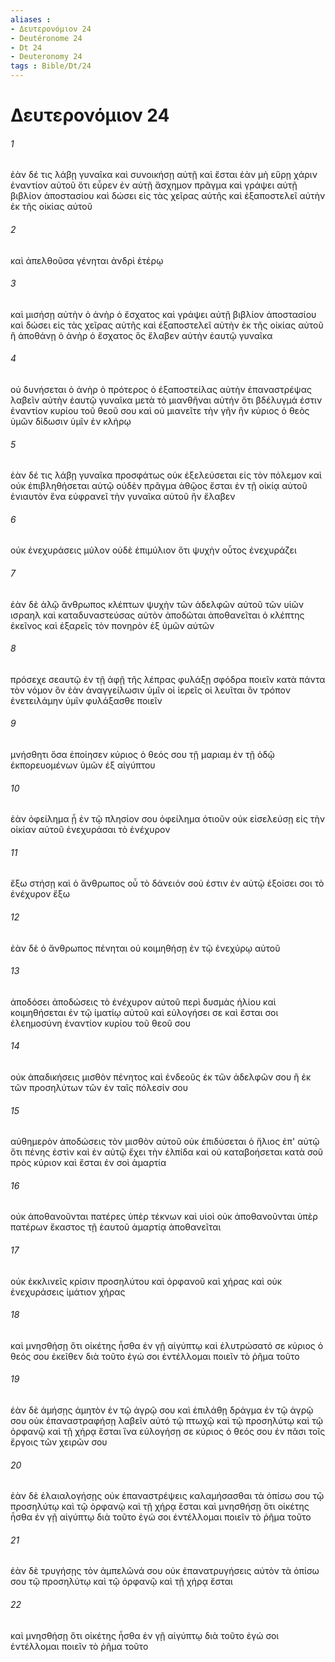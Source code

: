 ```yaml
---
aliases : 
- Δευτερονόμιον 24
- Deutéronome 24
- Dt 24
- Deuteronomy 24
tags : Bible/Dt/24
---
```


# Δευτερονόμιον 24

###### 1
ἐὰν δέ τις λάβῃ γυναῖκα καὶ συνοικήσῃ αὐτῇ καὶ ἔσται ἐὰν μὴ εὕρῃ χάριν ἐναντίον αὐτοῦ ὅτι εὗρεν ἐν αὐτῇ ἄσχημον πρᾶγμα καὶ γράψει αὐτῇ βιβλίον ἀποστασίου καὶ δώσει εἰς τὰς χεῖρας αὐτῆς καὶ ἐξαποστελεῖ αὐτὴν ἐκ τῆς οἰκίας αὐτοῦ
###### 2
καὶ ἀπελθοῦσα γένηται ἀνδρὶ ἑτέρῳ
###### 3
καὶ μισήσῃ αὐτὴν ὁ ἀνὴρ ὁ ἔσχατος καὶ γράψει αὐτῇ βιβλίον ἀποστασίου καὶ δώσει εἰς τὰς χεῖρας αὐτῆς καὶ ἐξαποστελεῖ αὐτὴν ἐκ τῆς οἰκίας αὐτοῦ ἢ ἀποθάνῃ ὁ ἀνὴρ ὁ ἔσχατος ὃς ἔλαβεν αὐτὴν ἑαυτῷ γυναῖκα
###### 4
οὐ δυνήσεται ὁ ἀνὴρ ὁ πρότερος ὁ ἐξαποστείλας αὐτὴν ἐπαναστρέψας λαβεῖν αὐτὴν ἑαυτῷ γυναῖκα μετὰ τὸ μιανθῆναι αὐτήν ὅτι βδέλυγμά ἐστιν ἐναντίον κυρίου τοῦ θεοῦ σου καὶ οὐ μιανεῖτε τὴν γῆν ἣν κύριος ὁ θεὸς ὑμῶν δίδωσιν ὑμῖν ἐν κλήρῳ
###### 5
ἐὰν δέ τις λάβῃ γυναῖκα προσφάτως οὐκ ἐξελεύσεται εἰς τὸν πόλεμον καὶ οὐκ ἐπιβληθήσεται αὐτῷ οὐδὲν πρᾶγμα ἀθῷος ἔσται ἐν τῇ οἰκίᾳ αὐτοῦ ἐνιαυτὸν ἕνα εὐφρανεῖ τὴν γυναῖκα αὐτοῦ ἣν ἔλαβεν
###### 6
οὐκ ἐνεχυράσεις μύλον οὐδὲ ἐπιμύλιον ὅτι ψυχὴν οὗτος ἐνεχυράζει
###### 7
ἐὰν δὲ ἁλῷ ἄνθρωπος κλέπτων ψυχὴν τῶν ἀδελφῶν αὐτοῦ τῶν υἱῶν ισραηλ καὶ καταδυναστεύσας αὐτὸν ἀποδῶται ἀποθανεῖται ὁ κλέπτης ἐκεῖνος καὶ ἐξαρεῖς τὸν πονηρὸν ἐξ ὑμῶν αὐτῶν
###### 8
πρόσεχε σεαυτῷ ἐν τῇ ἁφῇ τῆς λέπρας φυλάξῃ σφόδρα ποιεῖν κατὰ πάντα τὸν νόμον ὃν ἐὰν ἀναγγείλωσιν ὑμῖν οἱ ἱερεῖς οἱ λευῖται ὃν τρόπον ἐνετειλάμην ὑμῖν φυλάξασθε ποιεῖν
###### 9
μνήσθητι ὅσα ἐποίησεν κύριος ὁ θεός σου τῇ μαριαμ ἐν τῇ ὁδῷ ἐκπορευομένων ὑμῶν ἐξ αἰγύπτου
###### 10
ἐὰν ὀφείλημα ᾖ ἐν τῷ πλησίον σου ὀφείλημα ὁτιοῦν οὐκ εἰσελεύσῃ εἰς τὴν οἰκίαν αὐτοῦ ἐνεχυράσαι τὸ ἐνέχυρον
###### 11
ἔξω στήσῃ καὶ ὁ ἄνθρωπος οὗ τὸ δάνειόν σού ἐστιν ἐν αὐτῷ ἐξοίσει σοι τὸ ἐνέχυρον ἔξω
###### 12
ἐὰν δὲ ὁ ἄνθρωπος πένηται οὐ κοιμηθήσῃ ἐν τῷ ἐνεχύρῳ αὐτοῦ
###### 13
ἀποδόσει ἀποδώσεις τὸ ἐνέχυρον αὐτοῦ περὶ δυσμὰς ἡλίου καὶ κοιμηθήσεται ἐν τῷ ἱματίῳ αὐτοῦ καὶ εὐλογήσει σε καὶ ἔσται σοι ἐλεημοσύνη ἐναντίον κυρίου τοῦ θεοῦ σου
###### 14
οὐκ ἀπαδικήσεις μισθὸν πένητος καὶ ἐνδεοῦς ἐκ τῶν ἀδελφῶν σου ἢ ἐκ τῶν προσηλύτων τῶν ἐν ταῖς πόλεσίν σου
###### 15
αὐθημερὸν ἀποδώσεις τὸν μισθὸν αὐτοῦ οὐκ ἐπιδύσεται ὁ ἥλιος ἐπ' αὐτῷ ὅτι πένης ἐστὶν καὶ ἐν αὐτῷ ἔχει τὴν ἐλπίδα καὶ οὐ καταβοήσεται κατὰ σοῦ πρὸς κύριον καὶ ἔσται ἐν σοὶ ἁμαρτία
###### 16
οὐκ ἀποθανοῦνται πατέρες ὑπὲρ τέκνων καὶ υἱοὶ οὐκ ἀποθανοῦνται ὑπὲρ πατέρων ἕκαστος τῇ ἑαυτοῦ ἁμαρτίᾳ ἀποθανεῖται
###### 17
οὐκ ἐκκλινεῖς κρίσιν προσηλύτου καὶ ὀρφανοῦ καὶ χήρας καὶ οὐκ ἐνεχυράσεις ἱμάτιον χήρας
###### 18
καὶ μνησθήσῃ ὅτι οἰκέτης ἦσθα ἐν γῇ αἰγύπτῳ καὶ ἐλυτρώσατό σε κύριος ὁ θεός σου ἐκεῖθεν διὰ τοῦτο ἐγώ σοι ἐντέλλομαι ποιεῖν τὸ ῥῆμα τοῦτο
###### 19
ἐὰν δὲ ἀμήσῃς ἀμητὸν ἐν τῷ ἀγρῷ σου καὶ ἐπιλάθῃ δράγμα ἐν τῷ ἀγρῷ σου οὐκ ἐπαναστραφήσῃ λαβεῖν αὐτό τῷ πτωχῷ καὶ τῷ προσηλύτῳ καὶ τῷ ὀρφανῷ καὶ τῇ χήρᾳ ἔσται ἵνα εὐλογήσῃ σε κύριος ὁ θεός σου ἐν πᾶσι τοῖς ἔργοις τῶν χειρῶν σου
###### 20
ἐὰν δὲ ἐλαιαλογήσῃς οὐκ ἐπαναστρέψεις καλαμήσασθαι τὰ ὀπίσω σου τῷ προσηλύτῳ καὶ τῷ ὀρφανῷ καὶ τῇ χήρᾳ ἔσται καὶ μνησθήσῃ ὅτι οἰκέτης ἦσθα ἐν γῇ αἰγύπτῳ διὰ τοῦτο ἐγώ σοι ἐντέλλομαι ποιεῖν τὸ ῥῆμα τοῦτο
###### 21
ἐὰν δὲ τρυγήσῃς τὸν ἀμπελῶνά σου οὐκ ἐπανατρυγήσεις αὐτὸν τὰ ὀπίσω σου τῷ προσηλύτῳ καὶ τῷ ὀρφανῷ καὶ τῇ χήρᾳ ἔσται
###### 22
καὶ μνησθήσῃ ὅτι οἰκέτης ἦσθα ἐν γῇ αἰγύπτῳ διὰ τοῦτο ἐγώ σοι ἐντέλλομαι ποιεῖν τὸ ῥῆμα τοῦτο

